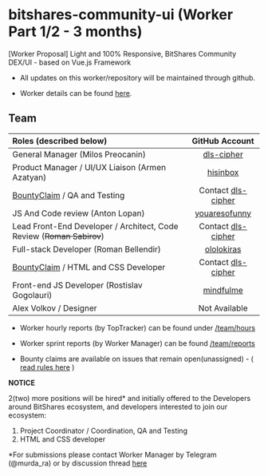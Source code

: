 # bitshares-community-ui (Worker Part 1/2 - 3 months)
[Worker Proposal] Light and 100% Responsive, BitShares Community DEX/UI - based on Vue.js Framework


- All updates on this worker/repository will be maintained through github. 

- Worker details can be found [here](https://www.bitshares.foundation/workers/2018-08-trusty-community-ui-p1).

## Team 

| Roles (described below)             | GitHub Account |
|:---------------------------------- |:-------------:|
| General Manager (Milos Preocanin)   |  [dls-cipher](https://github.com/dls-cipher)     |
| Product Manager / UI/UX Liaison (Armen Azatyan)   |   [hisinbox](https://github.com/hisinbox)     |
| [BountyClaim](#) / QA and Testing      |    Contact [dls-cipher](https://github.com/dls-cipher)     |
| JS And Code review (Anton Lopan)   |	 [youaresofunny](https://github.com/youaresofunny)     |
| Lead Front-End Developer / Architect, Code Review (~~Roman Sabirov~~)	 |  Contact [dls-cipher](https://github.com/dls-cipher)      |
| Full-stack Developer (Roman Bellendir)  |    [ololokiras](https://github.com/ololokiras)     |
| [BountyClaim](#) / HTML and CSS Developer	       |    Contact [dls-cipher](https://github.com/dls-cipher)     |
| Front-end JS Developer (Rostislav Gogolauri)     |	  [mindfulme](https://github.com/mindfulme)     |
| Alex Volkov / Designer                           |	  Not Available     |


- Worker hourly reports (by TopTracker) can be found under [/team/hours](/bitshares/bitshares-community-ui/team/hours)

- Worker sprint reports (by Worker Manager) can be found [/team/reports](/bitshares/bitshares-community-ui/team/repots)

- Bounty claims are available on issues that remain open(unassigned) - ( [read rules here](/bitshares/bitshares-community-ui/BOUNTY-RULES.md) )

**NOTICE**

2(two) more positions will be hired* and initially offered to the Developers around BitShares ecosystem, and developers interested to join our ecosystem:

1. Project Coordinator / Coordination, QA and Testing
2. HTML and CSS developer


*For submissions please contact Worker Manager by Telegram (@murda_ra) or by discussion thread [here](https://bitsharestalk.org/index.php?topic=26873.0)


